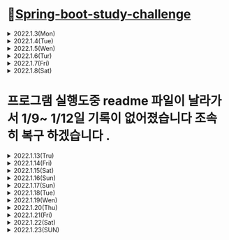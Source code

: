 # 📌[Spring-boot-study-challenge](https://softsquared.notion.site/Spring-Boot-2c133315be4e4e78a5bdf8514cb28bcd)

<details>

<summary> 2022.1.3(Mon)</summary>
<div markdown="1">

## 📝JAVA의 언어적 특성을 찾아보고 정리하기


### 1. 메모리 관리 용이
- 기존의 C언어 같이 point 변수를 통해 메모리를 관리안해도 자동으로 메모리 관리가 가능하다.
### 2. 객체 지향 언어
- 객체를 만들기 위해 클래스를 작성해야하고, 객체와 객체를 연결해 목적에 맞는 프로그램을 만들어야한다.
### 3. 이식성이 높다.
- JAVA로 개발된 프로그램은 JRE이 설치되어있는 모든 OS에서 실행이 가능하다.
### 4. 멀티스레드 지원
- 자바 자체가 Thread 생성 및 제어와 관련된 라이브러리 api 제공하기 때문에 보다 Multi Thread 구현이 가능하다.
### 5. 동적로딩 지원
- 프로그램 실행시 모든 객체 생성하지 않고, 객체가 필요한 시점에 동적로딩해서 객체 생성한다.
유지보수 할 시 해당 클래스만 수정하면 되므로 유지보수에 용이하다.

</div>
</details>

 
<details>
<summary> 2022.1.4(Tue)</summary>
<div markdown="1">

## 📝변수/ 상수/ 자료형/ 특수문자 + 백준문제 풀이
 
### 1. 변수
 - 데이터를 저장하는 공간을 변수라 한다. 
 - 변수명은 숫자로 시작할 수 없다. 
 - _와 $ 문자 이외의 특수 문자 사용할 수 없다. 
 - JAVA 키워드는 변수명으로 사용할 수 없다.
### 2. 상수
 - 변하지 않거나 일정한 값을 가진 수와 양을 의마한다. 주로 Final 키워드를 사용하여 선언한다. 
 Ex) final double PI = 3.141592; // final로 double 데이터 타입 변수명 PI 를 3.141592로 상수선언을 하였다.
### 3. 자료형 
 - 프로그래밍을 할 때 쓰이는 숫자, 문자열 등의 자료 형태로 사용하는 것들을 의미한다. 
 - 논리타입 : boolean (1바이트, True or False)
 - 문자타입 : char (2바이트)
 - 정수타입 : byte (1바이트), short (2바이트), int (4바이트), long(8바이트)
 - 실수타입 : float(4바이트), double(8바이트)
### 4. 특수문자
- 자바에서 출력문에서 특수문자가 나오는경우, 그 다음 문자를 인식해 상황에 맞게 처리하는 Escape Sequence를 통해 처리한다.    
 
| 입력 | 출력 |    
| :---: | :----: |    
| \ | 에러 |    
| \\ | \ |
| \' | ' |
| \" | " |
| ( | ( |
| \( | Error |
| / | / |
| \/ | Error |
| \n | 줄 바꿈 |
| \r | 줄 맨 처음으로 |
| \t | tab |
| \b | 백스페이스 |
| \0 | 빈 칸 |
### 5. 백준문제 풀이 
 - 백준 단계1 입출력과 사칙연산 11문제 풀이 완료    
 
 ![백준_기본](https://user-images.githubusercontent.com/42793489/148000764-9ba92dcf-48f3-4a84-abe1-2bd36a94d261.PNG)

</div>
</details>

<details>
<summary> 2022.1.5(Wen)</summary>
<div markdown="1">    

 
## 📝연산자/조건문/반복문1 + 백준문제 풀이    
 ### 1. 연산자
 - 연산식은 연산자를 통해 하나의 값을 산출한다.
 - 피 연산자의 수의 따라 단항 연산자, 이항연산자, 삼항 연산자로 구분되어진다.
 - 연산자 종류
 
 | 연산자 종류 | 연산자 | 피연산자수 | 설명 |   
 | :---: | :----: | :----: | :----: |  
 | 산술연산 | +,-,*,/,% | 이항 | 사칙연산 및 계산 |
 | 부호 | +,- | 단항 | 정수, 실수 타입에 부호 |
 | 문자열 | + | 이항 | 문자형 변수 2개를 연결시킴 |
 | 대입 연산 | =,+= ,-=, *=, <<= ...etc | 이항 | 우변의 값을 좌변 변수에 대입 |
 | 증감 연산 | ++, -- | 단항 | 1만큼 증가/ 감소 |
 | 비교 연산 | ==, !=, <, >, <= ..etc | 이항 | 좌 우변 값 비교 |
 | 논리 연산 | !, &, ||, &&| 이항,단항 | 논리적 NOT, AND, OR 연산 |
 | 조건 연산 | (조건식)? A : B | 삼항 | 조건식에 따라 참일경우 A, 거짓이면 B |
 | 비트 | ~,&,^ | 단항, 이항 | 비트식 NOT, AND, OR 연산 |
 | 비트 쉬프트 | >>,<<,>>> | 이항 | 비트를 좌 or 우측으로 이동 |
 
 - 연산 우선순위  
 1. 단항 - 이항 - 삼항 순으로 우선운위 갖는다.
 2. 산술 - 비교, 논리 - 대입 연산자 순으로 우선순위 갖는다.
 ### 2. 조건문
 - 프로그래밍할 때 일어 날 수 있는 상황조건을 판단해서 그 상황에 맞게 처리하는것이 조건문이다. 
 
 ##### <h4> 2-1 if문
 - if(조건문)에 사용한 조건문으로 참과 거짓을 판단한다.
 - else if 를 사용하여 다중조건 판단을 가능하게 한다. 
 - if 와 else if 조건을 충족 못하는 조건들은 else 문장으로 수행된다.
 
 
 ##### <h4> 2-2 switch/case문
 - 입력변수의 값과 일치하는 case 입력값에 따라 해당 case 문에 속한 문장이 실행된다. case 문장안에 break 문장을 통해 case 문장 실행 뒤 switch 문을 빠져 나간다.
 - 입력값이 정형화 되어있는 경우에는 switch/case 문장을 사용하는것이 편리하다. 
 
 ### 3. 백준문제 풀이
 - if 문 백준 5문제
 
 ![백준_if문](https://user-images.githubusercontent.com/42793489/148174171-5dd8016e-bf28-4cda-a71d-c2da6c8118f7.PNG)

 
 - while 문 백준 3문제
 
 ![백준_while문](https://user-images.githubusercontent.com/42793489/148174178-8cbb3950-6702-42c3-bbcb-43e578a23643.PNG)

</div>
</details>
 
 
<details>
<summary> 2022.1.6(Tur)</summary>
<div markdown="1">  
 
 ## 📝연산자/조건문/반복문2 + 백준문제 풀이 
 ### 1. 반복문
 ##### <h4> 1-1 while 문
 - 조건이 참인 동안 while문 아래의 문장을 반복하여 수행한다. 
 - while문 강제로 멈춰야 하는경우 break 호출하여 while 문 빠져 나가게 한다.
 - while 문 조건문으로 돌아가기 위해 continue 를 호출하여 다시 while문으로 돌아간다.
 
 ##### <h4> 1-2 for 문
 - 세미콜론(;)으로 구분을 한다. 
 - while문과 동일하게 continue를 사용해서 for 문 처음으로 돌아가서 사용이 가능하다. 
 
  ### 2. 백준 for문 문제풀이
 
 ![백준_for문](https://user-images.githubusercontent.com/42793489/148317500-8c39860d-2a55-4042-85b5-ea51ab1856c5.PNG)

 </div>
</details>
 
<details>
<summary> 2022.1.7(Fri)</summary>
<div markdown="1">  
 
 ## 📝객체지향 프로그래밍, 클래스와 인스턴스 개념 알아보고 실습하기
 ### 1. 객체지향 프로그래밍 
 - C언어처럼 실행하고자 하는 절차를 정하고, 절차대로 프로그래밍 하는 방법을 절차지향 프로그래밍이라고 한다. 그러나. 현실에서는 단순히 일련의 행위가 아니라 각 물체 간의 관계, 상호작용 등 훨씬 복잡하게 구성되어 있다.
 - 객체 지향 프로그래밍은 절차 지향 프로그래밍의 이러한 단점을 극복하고 물체를 객체로 표현하고, 관계, 상호 작용을 프로그램으로 나타낸다.
 - 자판기를 객체 지향 프로그램으로 구현하면, 관련 물체들을 객체로 추출하고, 이들의 상호작용에 필요한 함수(메소드)와 변수(필드)를 설계를 및 구현한다.
 
 ### 2. 클래스와 인스턴스
 - 클래스는 객체를 만들어 내기 위한 설계 혹은 틀이다.
 - 클래스에 선언된 모양 그대로 생성된 실체가 객체이다. 이러한 연유로 객체를 클래스의 인스턴스라고도 부른다.
 - 하나의 클래스에 여러개의 객체들이 생성될수 있다. 각 객체들은 동일한 속성을 가지고 있지만, 자신만의 고유한 값을 가짐으로 구분된다. 
 
 ### 3. 실습
 
 <details>

<summary> 백준문제 1712번 손익분기점 계산 문제 class 를 이용해서 풀이</summary>
<div markdown="2">
 
 - 소스코드
 
 ![백준_손익분기점_클래스사용_code](https://user-images.githubusercontent.com/42793489/148509965-4e62239e-30f5-4e68-a779-d803c1ef13a8.PNG)

 - 문제풀이 결과 
 
 ![백준_손익분기점_클래스사용](https://user-images.githubusercontent.com/42793489/148510001-6c265268-b73e-44ee-b1d1-a96346804a60.PNG)
 </div>
</details>
 
 <details>

<summary> 백준문제 2292번 벌집 문제 class 를 이용해서 풀이</summary>
<div markdown="2">
 
 - 소스코드
 
![백준_벌집_code](https://user-images.githubusercontent.com/42793489/148516881-8c9ee82a-d531-47c7-8a88-56766f85672b.PNG)


 - 문제풀이 결과 
 
 ![백준_벌집](https://user-images.githubusercontent.com/42793489/148516904-5ace6ae7-b6e2-4b3c-b5f2-a2c7682bc602.PNG)


 </div>
</details>

 </div>
</details>
 
 
  
<details>

<summary> 2022.1.8(Sat) </summary>
<div markdown="1">
 
 ## 📝 상속 / 캡슐화 / 다형성
 
 ### 1. 상속
 - 자식 클래스가 부모 클래스의 기능을 그대로 물려 받을 수 있는 것이 상속이다.
 - 부모 클래스의 private 접근 제한을 갖는 필드 및 메소드는 자식이 물려받을수 없다.
 - 상속 받고자 하는 자식 클래스 옆에 extends 키워드를 붙이고, 상속할 부모 클래스를 작성한다.
 ``` JAVA
 public class parent {};
 public class Child extends parent {}:
 ```
 
 - 상속할 부모는 오직 1명 뿐이다. 다음은 동작하지 않는 코드이다.
 ``` JAVA
 public class parent {};
 public class parent2 {};
 public class Child extends parent, parent2 {}:
 ```
 
 ### 2. 캡슐화
 - 변수와 함수를 하나의 클래스로 묶고 외부에서 쉽게 접근하지 못하도록 하는것 은닉화가 핵심이다. 
 - 외부에서 객체 접근하는데 있어서 정보를 숨기고 객체의 연산을 통해서만 접근가능하게 하는것이다. 
 - 외부에서 특정 객체의 데이터 및 함수를 직접 접근을 막음으로써 변경을 못하게 하고 시스템 확장시 오류를 최소화 할 수 있다는 점에서 은닉화는 장점이 된다. 
 - 캡슐화를 위한 접근 제어자
  ``` JAVA
 public class parent1 {
     private int val1; // 동일한 클래스안에서만 접근이 가능하고, 외부에서는 접근이 불가능하다.
 }; // 다른패키지에서 인스턴스(객체) 생성가능하다.
 private class parent2 {}; //동일한 클래스안에서만 접근이 가능하고,  상속은 안된다.
 protected class parent3 {}; //동일한 패키지 안에서 사용가능하고, 다른 외부 패키지라도 상속받은 클래스에는 접근 가능 
 ```
 ### 3. 다형성 
 - 하나의 객체가 여러 타입을 가질수있는 특징을 다형성이라고한다.
 - JAVA 에서 다형성은 부모 클래스 타입의 참조 변수로 자식 클래스 타입의 인스턴스를 참조할 수 있도록 구현되고 있다.
 - JAVA 에서 부모클래스는 다중상속을 지원하지 않지만, 인터페이스는 더 추상적이기때문에 여러 인터페이스를 상속받는 다중 상속을 지원한다.
 ``` JAVA
 public class child {};
 public class parent {};
 public class child extends parent implements parents1, parents2 {}: // child 객체는 parents 클래스의 객체이면서, parents1, parents2 인터페이스의 객체이기도 하다. 
 ```
 </div>
</details>

<h1> 프로그램 실행도중 readme 파일이 날라가서 1/9~ 1/12일 기록이 없어졌습니다 조속히 복구 하겠습니다 .</h1>
 
<details>

<summary> 2022.1.13(Tru) </summary>
<div markdown="1">

## 📝자바 프로그래밍 실습

### 1. 프로그램 소개

- 프로그래머스 문제 [멀쩡한 삼각형](https://programmers.co.kr/learn/courses/30/lessons/62048?language=java) 풀이

- [소스코드](https://github.com/hyujikoh/spring-boot-study/blob/main/spring-boot/src/spring_boot.java)

- 결과 </br>
 ![image](https://user-images.githubusercontent.com/42793489/149349512-1ac7adae-95bc-4fde-a83a-4bebc23f27fd.png)

- 아쉬운점 </br>
해당 문제를 gui로 구현을 하면 좀더 한눈에 알아보기 쉬운 프로그램라는걸 알게되었지만 구현하지 못한것이 아쉬움이 남았습니다.</br>

 
 </div>
</details>

 
<details>

<summary> 2022.1.14(Fri) </summary>
<div markdown="1">

## 📝 스프링부트 개념 찾아보고 정리하기


### 스프링
- 개념    
 자바를 기반으로 한 웹 어플리케이션 프레임워크 

- 특징
  - 내장된 서버(ex. tomcat, apache 등...) 제공해서 독집 실행이 가능한 어플 개발을 지원한다.      
  - 다양한 starter  제공하어 빌드 도구 구성에 대해서 간소화 가능
  - actuator  어플에 대한 모니터링과 관리를 보다 쉽게 할 수 있다. 
 - 스프링 부트 적용 유무에 대해 차이    
   - 없는 경우 스프링 web , mvc, json같이 라이브러리 의존성 들을 추가해야한다. 또, 의존성 관리 , 서버 설정 개발 후 빌드, 배포 할 때 여러가지 설정들을 직접 다 진행하는것이 단점    
   - 있는 경우 일반 자바 어플리케이션 형태로 빌드 배포가 가능한 형태로 스프링 부트 프로젝트를 만들수있다. 또, 개발할때 사용되는 서버가 기본적으로 내장 되어있고,    
 따라서 별도의 톰캣 설정을 web.xml이나 서버 설정에서 하지 않는다.
 스프링 부트는 starter 를 제공하기 때문에 웹어플에 필요한 기본 라이브러리를 포함하기 때문에 의존성과 같은 별도의 설정을 할 필요가 없다
 
 - 기능 : starter , auto configuration, actuator
   - starter : 스프링에서 사용되는 라이브러리들의 의존 관계를 보다 간편하게 설정 할 수 있다.
   - auto configuration : 어플리케이션 기능에 대한 자동 설정을 제공함
   - actuator : 스프링 어플리케이션을 모니터링를 하기 위한 상태 제공
 
</div>
</details>

 
 
<details>
<summary> 2022.1.15(Sat) </summary>
<div markdown="1">
 
### IntelliJ 설치 및 실행

- 설치 및 결과

![image](https://user-images.githubusercontent.com/42793489/149618042-1b2cc886-00b6-4bd6-a9ad-0bd46734ed2b.png)

</div>
</details>
 
 
<details>
<summary> 2022.1.16(Sun) </summary>
<div markdown="1">

## 📝스프링부트 프로젝트 구조 살펴보기 / 의존성 / 내장 웹서버 / JAR / Application.properties 1 

### 1. 📌Today's study    
 
1-1. pom.xml 작성

 ```XML
 <?xml version="1.0" encoding="UTF-8"?>
<project xmlns="http://maven.apache.org/POM/4.0.0"
         xmlns:xsi="http://www.w3.org/2001/XMLSchema-instance"
         xsi:schemaLocation="http://maven.apache.org/POM/4.0.0 http://maven.apache.org/xsd/maven-4.0.0.xsd">
    <modelVersion>4.0.0</modelVersion>
    <parent>
        <groupId>org.springframework.boot</groupId>
        <artifactId>spring-boot-starter-parent</artifactId>
        <version>2.6.2</version>
        <relativePath/> <!-- lookup parent from repository -->
    </parent>
    <groupId>org.example</groupId>
    <artifactId>hello-boot</artifactId>
    <version>1.0-SNAPSHOT</version>

    <dependencies>
        <dependency>
            <groupId>org.springframework.boot</groupId>
            <artifactId>spring-boot-starter-web</artifactId>
        </dependency>

        <dependency>
            <groupId>org.springframework.boot</groupId>
            <artifactId>spring-boot-starter-test</artifactId>
            <scope>test</scope>
        </dependency>
    </dependencies>

    <build>
        <plugins>
            <plugin>
                <groupId>org.springframework.boot</groupId>
                <artifactId>spring-boot-maven-plugin</artifactId>
            </plugin>
        </plugins>
    </build>

    <properties>
        <maven.compiler.source>8</maven.compiler.source>
        <maven.compiler.target>8</maven.compiler.target>
    </properties>

</project>
 ```
 
1-2. Structure
 - JAVA 폴더에 io.namusori.hello package 생성후, application 클래스 생성
 
```
 hello-boot
 > src
   > main
     > java
       > io.namosori.hello
          | application.java // 서버 run, 스프링부트의 
          > controller
             | Hellocontroller.java // localhost 서버 연결시 상호작용
 ```
 
 1-3. application.java
 
 ```JAVA
 package io.namosori.hello;

import org.springframework.boot.SpringApplication;
import org.springframework.boot.autoconfigure.SpringBootApplication;

@SpringBootApplication
public class application {
    public static void main(String[] args) {
        SpringApplication.run(application.class, args);
    }
}
 ```
 
 
 1-4. Hellocontroller.java
 
 ```JAVA
 package io.namosori.hello.controller;

import org.springframework.web.bind.annotation.GetMapping;
import org.springframework.web.bind.annotation.RestController;

@RestController
public class Hellocontroller {

    @GetMapping("/spring")
    public String hello(){
        return "2022-01-16-오현직 테스트 완료";
    }
}

```

1-5 실행결과
 
![image](https://user-images.githubusercontent.com/42793489/149650412-89c21a1e-66f0-4ed2-bb28-b87df2e4f291.png)

### 2. 공부한 내용
 #### Annotation
 스프링 부트는 어노테이션을 다양하게 아는 것이 중요하다. SpringBoot의 시작점을 알리는 @SpringBootApplication 어노테이션 뿐만 아니라, 스프링 부트 어노테이션 등의 키워드로 구글링 해서 스프링부트에서 자주 사용되는 다양한 어노테이션을 이해하고 외워두자. 
 
 #### 상속    
 
 pom.xml 파일 안에 artifactId = spring-boot-starter-parent 를 상속 받으므로서  캐릭터 인코딩에 대한 utf-8 에 대한 버전 그리고 자바에 대한 버전과 관련된 properies 설정을 하지 않아도 되고, 
 상속 받은 spring-boot-starter-parent의 부모 spring-boot-dependencies 안에 관련 버전 설정 내용 이 들어가 있기 때문에 따로 설정을 안해도 된디. 
</div>
</details>
 
<details>
<summary> 2022.1.17(Sun) </summary>
<div markdown="1">
 
## 📝 스프링부트 프로젝트 구조 살펴보기 / 의존성 / 내장 웹서버 / JAR / Application.properties 1 

### 1. Today's Study

 - <h3> Spring Boot 설정</h3> 
 
   - Spring boot 사용하지 않는다면, 기본적으로 웹서버(Tomcat, jetty등), Servlet 설정, web.xml, bean 설정 등 전반적인 configuration을 해야하지만, Spring Boot 에서 기본적인 설정이 되어있기 때문에 따로 설정할 필요가 없다.    
 
   - 설정 구성 할 경우   
 
   1. XML 파일을 통한 설정
   2. Class 기반으로 하여 Annotation을 준다. @configuration Annotation을 주고 특정 bean 등록하면 해당 bean 은 설정을 위해 사용되는 클래스다. 그래서 해당 클래스를 등록하고 @configuration 에 정의 되는 그 기능들을 통해 움직이는 필요한 기본 설정을 지원한다.    
 
 - <h3> Annotation </h3>    
 
   1. 전날 공부한 application.java 파일안에 추가한 @SpringBootApplication 문장은 3가지 Annotation을 포함한다.
   2. @SpringBootConfiguration : @configuration이라고 이해해야한다. 
   3. @ComponentScan : 특정 패키지 부터 Annotation이 붙은 클래스들을 (ex. @service 등등) 찾아서 bean 을 등록하는것 즉, Spring bean 객체들을 찾기 위해서 사용하는 Annotation이다. 만약 내가 임의로 생성한 bean 객체라면, 예를들어 어제 공부위해 추가한 Hellocontroller 클래스 파일에서 @RestController라는 Annotation을 갖고 있고, @RestController라는 Annotation은 controller라는 bean 등록 controller 클래스에 bean이 등록되는 Annotation이다 . 
   4. @EnableAutoConfiguration : 자동설정 진행 Annotation, 먼저 componentScan 우리가 등록하고자 하는 bean 들이 쭉 등록이 될거다. 그리고 이후 @EnableAutoConfiguration 이 기능을 통해서 한번더 컴포넌트들을 스캔하면서 bean 등록이 되게 되는데 , 그때 등록된 빈 들은 설정을 위해 사용되는 다양한 빈들이 등록이 된다. 

 - <h3> 내장 웹서버 </h3>
 
   - spring-boot-starter-web 에 기본 내장웹서버가 설정되어있고, 해당 파일을 통해 내장 웹서버를 따로 구축 안해도 되고, 간단하게 다른 웹서버로 변경이 가능하다. 
 
 - <h3> JAR 파일 </h3>
  
   - 여러개의 JAVA Class 파일과, 관련 리소스 및 메타데이터를 하나의 파일로 모아소 플랫폼에 SW배포와 Libary를 배포하기 위한 파일 포맷
</div>
</details>



<details>
<summary> 2022.1.18(Tue) </summary>
<div markdown="1">

## 📝 데이터베이스 개념, Mysql 설치 

### 1. 데이터베이스 개념
 
 
 
 - 넓은 의미에서, 일상생활 속에서 나오는 다양한 정보들이 사회와 밀접한 관계를 맺고 있고, 이러한 일상적인 정보들을 모아 놓은것 자체를 의미한다. 일반적으로 데이터베이스 정의는 기업, 조직, 또는 개인이 필요에 의해 데이터를 일정한 형태로 저장해 놓은 것을 의미한다.
 - 이후 관리 대상이 되는 데이터 양이 많아지고 여러 사람이 동시 여러 용도로 사용하게 되면서 단순히 개인이 관리하는 SW 만으로 한계에 부딪힌다. 이로인해 많은 사용자들이 보다 데이터관리, 데이터 손실 방지, 같은 기본적인 요구사항 만족시키는 DBMS가 나오게 된다.

### 2. 관계형 데이터베이스
 
 - 기능
   - 이상(ANOMALY) 현상, 중복 방지
   - 동시성관리, 병행제어 
   - 메타 데이터 총괄관리할 수 있기 때문에, 데이터의 성격, 속성 또는 표현 방법 등을 체계화를 통한 데이터 표준화 제공
   - 인가된 인증된 사용자만이 참조할 수 있도록 보안기능 제공
   - 조건에 위배되는 데이터 입력, 중요데이터 삭제 방지하여 데이터 무결성(Integrity) 보장
 
 - SQL : 관계형 데이터베이스에서, 데이터 정의 , 데이터 조작, 데이터 제어를 하기 위해 사용되는 언어.
 
### 3. MYSQL 설치 및 실행 결과
 
 - 화면 캡처
![image](https://user-images.githubusercontent.com/42793489/149841846-071eccf6-dabc-4091-a11c-176b335e03c3.png) 

</div>
</details>

 
 
<details>
<summary> 2022.1.19(Wen) </summary>
<div markdown="1">
 

## 📝 Mysql 구조 및 서버 접속하기

### 1. 데이터베이스 구조
 
 - TABLE : 관계형 데이터베이스의 기본 단위, 어느 특정한 주제와 목적으로 만들어지는 일종의 집합
 - SCHEMA : 각각의 테이블을 연관유무에 따라 그룹핑 하고, 아닌 경우 테이블을 분리하여 표현하는 구조
  - 내부 SCHEMA : 데이터베이스가 물리적으로 저장된 형식. 물리적 장치에서 데이터가 실제적으로 저장되는 방법을 표현하는 스키마
  - 개념 SCHEMA : 모든 사용자 관점 통합한 전체 DB 기술한 것 , DB 에 저장되는 데이터와 사용자들간의 관계를 표현 하는 스키마
  - 외부 SCHEMA : 데이터베이스의 개개 사용자나 응용프로그래머가 접근하는 DB 정의하는 스키마
 - DB : 여러 스키마를 그룹화 한 것이 DB

 ### 2. Mysql 서버 접속하기
 
 - bitnami WAMP 설치후 Mysql 동작 하는지 확인
 ![image](https://user-images.githubusercontent.com/42793489/150064279-8347f2ca-13a0-4290-93a5-f21e5ed8a145.png)
 
 - bitnami 가 설치된 경로중 C:\Bitnami\wampstack-8.0.1-0\mysql\bin 폴더안에 mysql 파일 cmd 에서 실행(계정은 root)하여 mysql 서버 접속
![image](https://user-images.githubusercontent.com/42793489/150049511-db0e777d-3c01-4b14-b7aa-c0a2be0372ae.png)
 

 
</div>
</details>
 
 
<details>
<summary> 2022.1.20(Thu) </summary>
<div markdown="1">

## 📝 SQL, 테이블 개념 알아보기
 
### 1. SQL 

- 개념 : 관계형 DB 에서 데이터 정의, 데이터 정의, 데이터 제어 위해 사용되는 언어이다.

- SQL 문장들의 종류

| 명령어 종류 | 명령어 | 설명 |
| :---: | :----: | :---- |
| 데이터 조작어(DML) | SELECT</br>INSERT</br>UPDATE</br>DELETE | 데이터 조회 검색 위한 SELECT와 데이터를 새로운 행에 집어넣는 INSERT, 데이터 삭제와 수정하는 UPDATE 와 DELETE 같이 데이터 조회와 변형을 가하는 명형어를 DML이라 말한다  |
| 데이터 정의어(DDL) | CREATE</br>ALTER</br>DROP</br>RENAME| 테이블과 같은 데이터 구저 정의하는데 사용되는 명령어. 구조를 생성하거나 변경, 삭제, 이름 바꾸는 데이터 구조와 관련된 명령어들을 DDL |
| 데이터 제어어(DCL) | GRANT</br>REVOKE | 데이터베이스에 접근하고 객체 ㅏ용하도록 권한을 주고 회수하는 명령어를 DCL |
| 트랜잭션 제어어(TCL) | COMMIT</br>ROLLBACK | 논리적인 작업의 단위를 묶어서 DML에 의해 조작된 결과를 작업단위(트랜잭션) 별로 제어하는 명령어를 TCL |
 
### 2. TABLE

- 개념 : 데이터를 저장하는 객체로서 관계형 데이터베이스의 기본 단위이다.

| 용어 | 설명 |
| :---: | :--- |
| 테이블 | 행과 칼럼의 2차원 구조를 가진 데이터의 저장 장소이며, DB의 가장 기본적인 개념 |
| 칼럼/열 | 2차원 구조를 가진 테이블에서 세로 방향으로 이루어진 하나하나의 특정 속성 |
| 행 | 2차원 구조를 가진 테이블에서 가로 방향으로 이루어진 연결된 데이터 |


</div>
</details>

<details>
<summary> 2022.1.21(Fri) </summary>
<div markdown="1">
 
## 📝 Mysql INSERT, SELECT, UPDATE, DELETE 실습하기

### 테이블 구축

- springboot 데이터베이스에 pet 테이블 구축
 
- springboot 데이터베이스 구축 및 pet 테이블 구축

![image](https://user-images.githubusercontent.com/42793489/150477538-e81b555b-90e2-47e8-adfb-a126ee40c357.png)
 
![image](https://user-images.githubusercontent.com/42793489/150477859-32e9b657-f81e-4f87-b112-3cfa7dbdbf35.png)

### INSERT, SELECT, UPDATE, DELETE 실습
 
- pet 테이블 INSERT 명령어로 데이터 추가, SELECT 명령어로 데이터 조회
 
![image](https://user-images.githubusercontent.com/42793489/150478081-af2f0b03-6817-4cdf-88f1-b90c36ae5373.png)

- UPDATE 명령어로 데이터 수정 ( NAME = NACHO 라는 데이터의 DEATH 속성 데이터 추가 )

![image](https://user-images.githubusercontent.com/42793489/150478633-02de25e2-9396-42e4-81ef-992538856b17.png)

 - DELETE 명령어로 pet 테이블에 데이터 삭제( sex = m 인 데이터 삭제)

 ![image](https://user-images.githubusercontent.com/42793489/150478846-0e7498d3-1828-44f2-8172-af0c734867d0.png)

</div>
</details>

<details>
<summary> 2022.1.22(Sat) </summary>
<div markdown="1">

## 📝 Mysql JOIN 개념 알아보고 실습하기

 
### 사전 구축
- 테이블 pet 과 테이블 shop 두개의 테이블을 통해 동일한 속성 pet name 을 통해 join 이용 
 > ### pet 테이블 
![image](https://user-images.githubusercontent.com/42793489/150632737-d4091f24-2d8b-4ea7-8f32-4dbce8f27c5e.png)
 
 > ### shop 테이블 
![image](https://user-images.githubusercontent.com/42793489/150632773-67c7855e-8713-4b21-9f58-198bfe4e8b10.png)

 ### 📌 실습
 #### (pet.*,shop.shopName,shop.number 으로 출력)
 
 </br>
 
 > ### inner join result
![image](https://user-images.githubusercontent.com/42793489/150632857-4c0eb56d-19aa-4a16-8ecf-69c1194d2188.png)

 > ### left outer join result
![image](https://user-images.githubusercontent.com/42793489/150632989-4d7fef0b-5365-4f29-a903-69203721c703.png)

 > ### right outer join result
![image](https://user-images.githubusercontent.com/42793489/150633015-4ff2253d-a2a9-4131-8ac3-18933c58775f.png)

</div>
</details>


<details>
<summary> 2022.1.23(SUN) </summary>
<div markdown="1">

## 📝 앞서 진행했던 Spring Boot 복습해보기
 
### user-rest java 파일 생성하여 이름, email, 난수화된 id를 json 형태로 출력

```
 user-rest
 > src
   > main
     > java
       > io.namoosori.rest
          | UserRestApp // 서버 run, 스프링부트의 
          > entity
             | user.java // user의 난수화된 id, 입력화된 이름, email 을 출력하는 테스트 java 파일
 ```
 
1. pom.xml
``` JAVA
<?xml version="1.0" encoding="UTF-8"?>
<project xmlns="http://maven.apache.org/POM/4.0.0"
         xmlns:xsi="http://www.w3.org/2001/XMLSchema-instance"
         xsi:schemaLocation="http://maven.apache.org/POM/4.0.0 http://maven.apache.org/xsd/maven-4.0.0.xsd">
    <modelVersion>4.0.0</modelVersion>
 
    <parent> // spring-boot-starter-parent 상속을 받음 
        <groupId>org.springframework.boot</groupId>
        <artifactId>spring-boot-starter-parent</artifactId>
        <version>2.6.2</version>
        <relativePath/> <!-- lookup parent from repository -->
    </parent>

    <groupId>io.namoosori</groupId>
    <artifactId>user-rest</artifactId>
    <version>1.0-SNAPSHOT</version>
    
    <dependencies> // 초기 설정 위한 spring-boot-starter-web과 user api 구축위한 lombok 의존성주입
        <dependency>
            <groupId>org.springframework.boot</groupId>
            <artifactId>spring-boot-starter-web</artifactId>
        </dependency>

        <dependency>
            <groupId>org.projectlombok</groupId>
            <artifactId>lombok</artifactId>
            <optional>true</optional>
        </dependency>
        <dependency>
            <groupId>org.springframework.boot</groupId>
            <artifactId>spring-boot-starter-test</artifactId>
            <scope>test</scope>
        </dependency>

        <!-- https://mvnrepository.com/artifact/com.google.code.gson/gson -->
        <dependency> //json 타입 데이터 사용 위한 gson 의존성 주입 
            <groupId>com.google.code.gson</groupId>
            <artifactId>gson</artifactId>
            <version>2.8.5</version>
        </dependency>

    </dependencies>

    <build>
        <plugins>
            <plugin>
                <groupId>org.springframework.boot</groupId>
                <artifactId>spring-boot-maven-plugin</artifactId>
                <configuration>
                    <excludes>
                        <exclude>
                            <groupId>org.projectlombok</groupId>
                            <artifactId>lombok</artifactId>
                        </exclude>
                    </excludes>
                </configuration>
            </plugin>
        </plugins>
    </build>


    <properties>
        <maven.compiler.source>17</maven.compiler.source>
        <maven.compiler.target>17</maven.compiler.target>
    </properties>

</project>
```
 
 
2. UserRestApp.class 
```JAVA
 
// 초기 실행 위한 java 파일
package io.namoosori.rest;

import org.springframework.boot.SpringApplication;
import org.springframework.boot.autoconfigure.SpringBootApplication;

@SpringBootApplication
public class UserRestApp {
   public UserRestApp() {
   }

   public static void main(String[] args) {
       SpringApplication.run(UserRestApp.class, args);
   }
}
```
 
3. User.java
``` JAVA
package io.namoosori.rest.entity;

import com.google.gson.Gson;
import lombok.Getter;
import lombok.Setter;
import lombok.ToString;

import java.util.UUID;

@Getter
@Setter
@ToString
public class User {
    private String id;
    private String name;
    private String email;
    public User(){
        this.id = UUID.randomUUID().toString();/** 유저객체가 생성될때마다 랜덤할 아이디를 부여한다**/
    }
    public User(String name, String email){
        /** id 는 랜덤으로 만들어주기 때문에 this ();으로 호출하여 아이디를 생성하고 매개변수로 초기화 **/
        this();
        this.name = name;
        this.email = email;
    }

    /**유저에 데이터를 여러가지 형태로 사용한다 . 우리는 insomnia 라는 restclient라는 클라이언트로 데이터를 주고받을것이다 그 테스트를 위해서 필요한 데이터들이 있다. 샘플데이터를 위해서 entity 에다 static 데이터를 만든다**/
    public static User smaple(){
        return new User("Thomas","dvum0045@gmail.com");
    }
    public static void main(String[] args) {
        User user = new User("kim","kim@gmali.com"); // 객체생성
        /**만약 getsetter 가 나온다면 만약 lombok 을 처음 사용한다면 플러그인을 설치해야한다**/
        /**json 형태로 출력 // **/
        System.out.println(new Gson().toJson(user));
    }
}

```
</div>
</details>
